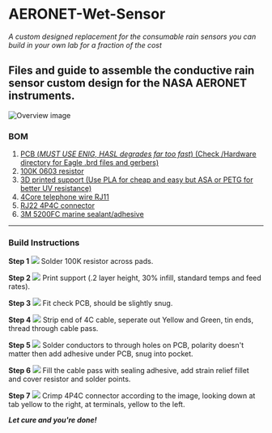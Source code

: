 # AERONET-Wet-Sensor
*A custom designed replacement for the consumable rain sensors you can build in your own lab for a fraction of the cost* 
## Files and guide to assemble the conductive rain sensor custom design for the NASA AERONET instruments.  
![Overview image](/Images/00.jpg)
### BOM 
1. [PCB (*MUST USE ENIG, HASL degrades far too fast*) (Check /Hardware directory for Eagle .brd files and gerbers) ](https://oshpark.com/shared_projects/1m1oY7qL)
2. [100K 0603 resistor](https://www.digikey.com/en/products/detail/stackpole-electronics-inc/RMCF0603JT100K/1758100) 
3. [3D printed support (Use PLA for cheap and easy but ASA or PETG for better UV resistance)](/Mechanical/SupportV3.stl)
4. [4Core telephone wire RJ11](https://www.digikey.com/en/products/detail/cnc-tech/530-26-04-SV-0100F/3442474) 
5. [RJ22 4P4C connector](https://www.digikey.com/en/products/detail/stewart-connector/940-SP-3044/388264) 
6. [3M 5200FC marine sealant/adhesive](https://www.3m.com/3M/en_US/p/dc/v000311743/)
----
### Build Instructions 
**Step 1** 
![](/Images/01.jpg)
Solder 100K resistor across pads.

**Step 2** 
![](/Images/02.jpg)
Print support (.2 layer height, 30% infill, standard temps and feed rates).

**Step 3** 
![](/Images/03.jpg)
Fit check PCB, should be slightly snug.

**Step 4** 
![](/Images/04.jpg)
Strip end of 4C cable, seperate out Yellow and Green, tin ends, thread through cable pass.

**Step 5** 
![](/Images/05.jpg)
Solder conductors to through holes on PCB, polarity doesn't matter then add adhesive under PCB, snug into pocket. 

**Step 6** 
![](/Images/07.jpg)
Fill the cable pass with sealing adhesive, add strain relief fillet and cover resistor and solder points. 

**Step 7** 
![](/Images/08.jpg)
Crimp 4P4C connector according to the image, looking down at tab yellow to the right, at terminals, yellow to the left. 

***Let cure and you're done!***
